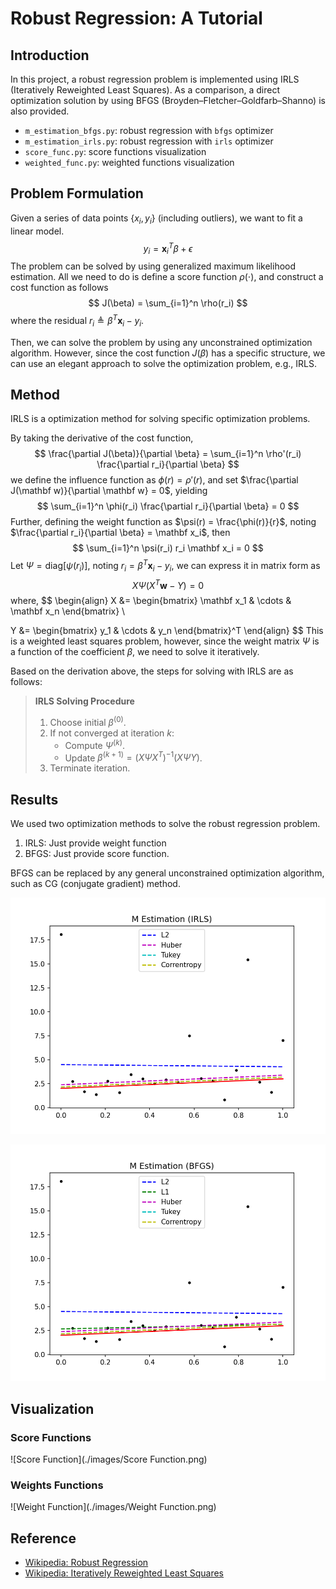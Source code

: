 # Robust Regression: A Tutorial

## Introduction

In this project, a robust regression problem is implemented using IRLS (Iteratively Reweighted Least Squares). As a comparison, a direct optimization solution by using BFGS (Broyden–Fletcher–Goldfarb–Shanno) is also provided.

- `m_estimation_bfgs.py`: robust regression with `bfgs` optimizer
- `m_estimation_irls.py`: robust regression with `irls` optimizer
- `score_func.py`: score functions visualization
- `weighted_func.py`: weighted functions visualization

## Problem Formulation

Given a series of data points $\{ x_i,y_i \}$ (including outliers), we want to fit a linear model.
$$
y_i = \mathbf x_i^T \beta + \epsilon
$$
The problem can be solved by using generalized maximum likelihood estimation. All we need to do is define a score function $\rho (\cdot)$, and construct a cost function as follows
$$
J(\beta) = \sum_{i=1}^n \rho(r_i)
$$
where the residual $r_i \triangleq \beta^T \mathbf x_i - y_i$. 

Then, we can solve the problem by using any unconstrained optimization algorithm. However, since the cost function $J(\beta)$ has a specific structure, we can use an elegant approach to solve the optimization problem, e.g., IRLS.

## Method

IRLS is a optimization method for solving specific optimization problems.

By taking the derivative of the cost function,
$$
\frac{\partial J(\beta)}{\partial \beta} = \sum_{i=1}^n \rho'(r_i) \frac{\partial r_i}{\partial \beta}
$$
we define the influence function as $\phi(r) = \rho'(r)$, and set $\frac{\partial J(\mathbf w)}{\partial \mathbf w} = 0$, yielding
$$
\sum_{i=1}^n \phi(r_i) \frac{\partial r_i}{\partial \beta} = 0
$$
Further, defining the weight function as $\psi(r) = \frac{\phi(r)}{r}$, noting $\frac{\partial r_i}{\partial \beta} = \mathbf x_i$, then
$$
\sum_{i=1}^n \psi(r_i) r_i \mathbf x_i = 0
$$
Let $\Psi = \text{diag} [\psi(r_i)]$, noting $r_i = \beta^T\mathbf x_i - y_i$, we can express it in matrix form as
$$
X \Psi (X^T \mathbf w - Y) = 0
$$
where,
$$
\begin{align}
X &= 
\begin{bmatrix}
\mathbf x_1 & \cdots & \mathbf x_n
\end{bmatrix} \\

Y &= 
\begin{bmatrix}
y_1 & \cdots & y_n
\end{bmatrix}^T
\end{align}
$$
This is a weighted least squares problem, however, since the weight matrix $\Psi$ is a function of the coefficient $\beta$, we need to solve it iteratively.

Based on the derivation above, the steps for solving with IRLS are as follows:

> **IRLS Solving Procedure** 
>
> 1. Choose initial $\beta^{(0)}$.
> 2. If not converged at iteration $k$:
>    - Compute $\Psi^{(k)}$.
>    - Update $\beta^{(k+1)} = (X\Psi X^T)^{-1}(X\Psi Y)$.
> 3. Terminate iteration.

## Results

We used two optimization methods to solve the robust regression problem.

1. IRLS: Just provide weight function
2. BFGS: Just provide score function.

BFGS can be replaced by any general unconstrained optimization algorithm, such as CG (conjugate gradient) method.

![IRLS](./images/IRLS.png)

![BFGS](./images/BFGS.png)

## Visualization

### Score Functions

![Score Function](./images/Score Function.png)

### Weights Functions

![Weight Function](./images/Weight Function.png)

## Reference

- [Wikipedia: Robust Regression](https://en.wikipedia.org/wiki/Robust_regression)
- [Wikipedia: Iteratively Reweighted Least Squares](https://en.wikipedia.org/wiki/Iteratively_reweighted_least_squares)
